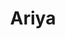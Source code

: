 ---
title: "Ariya"
title_bn: "আরিয়া নদী"
description: "Ariya river starts from the Kangsa river and ends at the Khariya khal."
---